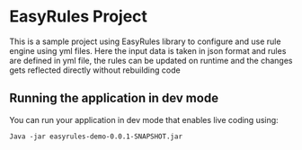 # EasyRules Project

This is a sample project using EasyRules library to configure and use rule engine using yml files.
Here the input data is taken in json format and rules are defined in yml file, the rules can be updated on runtime
and the changes gets reflected directly without rebuilding code

## Running the application in dev mode

You can run your application in dev mode that enables live coding using:
```shell script
Java -jar easyrules-demo-0.0.1-SNAPSHOT.jar

